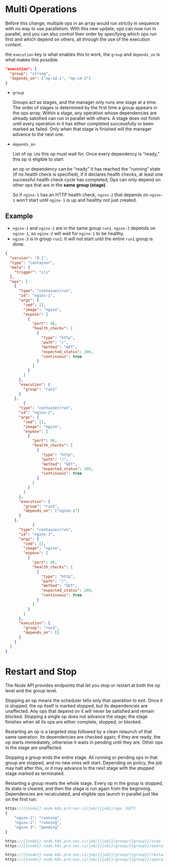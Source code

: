 # Multi Operations

Before this change, multiple ops in an array would run strictly in sequence with no way to use parallelism. With this new update, ops can now run in parallel, and you can also control their order by specifying which ops run first and which depend on others, all through the use of the execution context.

the `execution` key is what enables this to work, the `group` and `depends_on` is what makes this possible.

```json
"execution": {
  "group": "string",
  "depends_on": ["op-id-1", "op-id-2"]
}
```

- `group`
    
    Groups act as stages, and the manager only runs one stage at a time. The order of stages is determined by the first time a group appears in the ops array. Within a stage, any operation whose dependencies are already satisfied can run in parallel with others. A stage does not finish until every operation in it has either completed successfully or been marked as failed. Only when that stage is finished will the manager advance to the next one.
    
- `depends_on`
    
    List of op `id`s this op must wait for. Once every dependency is “ready,” this op is eligible to start
    
    an op or dependency can be “ready” it has reached the “running” state (if no health check is specified), if it declares health checks, at least one successful health check cycle has completed,
    Ops can only depend on other ops that are in the **same group (stage)**. 
    
    So if `nginx-1` has an HTTP health check, `nginx-2` that depends on `nginx-1` won’t start until `nginx-1` is up and healthy not just created.
    

## Example

- `nginx-1` and `nginx-2` are in the same group `run1`. `nginx-2` depends on `nginx-1`, so `nginx-2` will wait for `nginx-1` to be healthy.
- `nginx-3` is in group `run2`. It will not start until the entire `run1` group is done.

```json
{
  "version": "0.1",
  "type": "container",
  "meta": {
    "trigger": "cli"
  },
  "ops": [
    {
      "type": "container/run",
      "id": "nginx-1",
      "args": {
        "cmd": [],
        "image": "nginx",
        "expose": [ 
          { 
            "port": 80, 
            "health_checks": [
              {
                "type": "http",
                "path": "/",
                "method": "GET",
                "expected_status": 200,
                "continuous": true
              }
            ] 
          }
        ]
      },
      "execution": {
        "group": "run1"
      }
    },
        {
      "type": "container/run",
      "id": "nginx-2",
      "args": {
        "cmd": [],
        "image": "nginx",
        "expose": [ 
          { 
            "port": 80, 
            "health_checks": [
              {
                "type": "http",
                "path": "/",
                "method": "GET",
                "expected_status": 200,
                "continuous": true
              }
            ] 
          }
        ]
      },
      "execution": {
        "group": "run1",
        "depends_on": ["nginx-1"]
      }
    },
            {
      "type": "container/run",
      "id": "nginx-3",
      "args": {
        "cmd": [],
        "image": "nginx",
        "expose": [ 
          { 
            "port": 80, 
            "health_checks": [
              {
                "type": "http",
                "path": "/",
                "method": "GET",
                "expected_status": 200,
                "continuous": true
              }
            ] 
          }
        ]
      },
      "execution": {
        "group": "run2",
        "depends_on": []
      }
    }
  ]
}

```

# Restart and Stop

The Node API provides endpoints that let you stop or restart at both the op level and the group level.

Stopping an op means the scheduler tells only that operation to exit. Once it is stopped, the op itself is marked stopped, but its dependencies are unaffected. Any ops that depend on it will never be satisfied and remain blocked. Stopping a single op does not advance the stage; the stage finishes when all its ops are either complete, stopped, or blocked.

Restarting an op is a targeted stop followed by a clean relaunch of that same operation. Its dependencies are checked again; if they are ready, the op starts immediately, otherwise it waits in pending until they are. Other ops in the stage are unaffected.

Stopping a group ends the entire stage. All running or pending ops in that group are stopped, and no new ones will start. Depending on policy, the job may halt after this, or it may advance to the next stage with the stopped stage marked as terminated.

Restarting a group resets the whole stage. Every op in the group is stopped, its state is cleared, and then the stage is run again from the beginning. Dependencies are recalculated, and eligible ops launch in parallel just like on the first run.

```jsx
https://{{node}}.node.k8s.prd.nos.ci/job/{{job}}/ops (GET)
{
    "nginx-1": "running",
    "nginx-2": "running",
    "nginx-3": "pending"
}

https://{{node}}.node.k8s.prd.nos.ci/job/{{job}}/group/{{group}}/stop
https://{{node}}.node.k8s.prd.nos.ci/job/{{job}}/group/{{group}}/operation/{{opid}}/stop

https://{{node}}.node.k8s.prd.nos.ci/job/{{job}}/group/{{group}}/restart
https://{{node}}.node.k8s.prd.nos.ci/job/{{job}}/group/{{group}}/operation/{{opid}}/restart
```